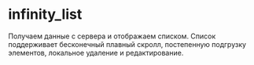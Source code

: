 # infinity_list
Получаем данные с сервера и отображаем списком. Список поддерживает бесконечный плавный скролл, постепенную подгрузку элементов, локальное удаление и редактирование.
